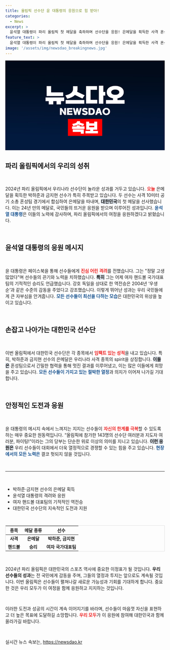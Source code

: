 ```yaml
---
title: 올림픽 선수단 윤 대통령의 응원으로 힘 받아!
categories:
  - News
excerpt: >
  윤석열 대통령이 파리 올림픽 첫 메달을 축하하며 선수단을 응원! 은메달을 획득한 사격 혼성팀을 비롯해 손에 땀을 쥐게 한 핸드볼 승리를 언급하며 우생순을 소환했습니다. 희망과 감동의 메시지를 전하는 대통령의 응원이 이어집니다!
feature_text: >
  윤석열 대통령이 파리 올림픽 첫 메달을 축하하며 선수단을 응원! 은메달을 획득한 사격 혼성팀을 비롯해 손에 땀을 쥐게 한 핸드볼 승리를 언급하며 우생순을 소환했습니다. 희망과 감동의 메시지를 전하는 대통령의 응원이 이어집니다!
image: '/assets/img/newsdao_breakingnews.jpg'
---
```


<p><img src="/assets/img/newsdao_breakingnews.jpg" alt="bookingtag 속보" /></p>

<h2 data-ke-size="size26">파리 올림픽에서의 우리의 성취</h2>

<p data-ke-size="size16">&nbsp;</p>

<p data-ke-size="size16">2024년 파리 올림픽에서 우리나라 선수단이 놀라운 성과를 거두고 있습니다. <b><span style="color: #ee2323;">오늘</span></b> 은메달을 획득한 박하준과 금지현 선수가 특히 주목받고 있습니다. 두 선수는 사격 10미터 공기 소총 혼성팀 경기에서 합심하여 은메달을 따내며, <b><span style="background-color: #21538527;">대한민국</span></b>의 첫 메달을 선사했습니다. 이는 24년 만의 메달로, 국민들의 뜨거운 응원을 받으며 이루어진 성과입니다. <b><span style="color: #1a5490;">윤석열 대통령</span></b>은 이들의 노력에 감사하며, 파리 올림픽에서의 여정을 응원하겠다고 밝혔습니다.</p>

<p data-ke-size="size16">&nbsp;</p>

<h2 data-ke-size="size26">윤석열 대통령의 응원 메시지</h2>

<p data-ke-size="size16">&nbsp;</p>

<p data-ke-size="size16">윤 대통령은 페이스북을 통해 선수들에게 <b><span style="color: #ee2323;">진심 어린 격려</span></b>를 전했습니다. 그는 "정말 고생 많았다"며 선수들의 끈기와 노력을 치하했습니다. <b><span style="background-color: #21538527;">특히</span></b> 그는 어제 여자 핸드볼 국가대표팀의 기적적인 승리도 언급했습니다. 강호 독일을 상대로 한 역전승은 2004년 ‘우생순’과 같은 수준의 감동을 주었다고 강조했습니다. 이렇게 뛰어난 성과는 우리 국민들에게 큰 자부심을 안겨줍니다. <b><span style="color: #1a5490;">모든 선수들이 최선을 다하는 모습</span></b>은 대한민국의 위상을 높이고 있습니다.</p>

<p data-ke-size="size16">&nbsp;</p>

<h2 data-ke-size="size26">손잡고 나아가는 대한민국 선수단</h2>

<p data-ke-size="size16">&nbsp;</p>

<p data-ke-size="size16">이번 올림픽에서 대한민국 선수단은 각 종목에서 <b><span style="color: #ee2323;">임팩트 있는 성적</span></b>을 내고 있습니다. 특히, 박하준과 금지현 선수의 은메달은 우리나라 사격 종목의 spirit을 상징합니다. <b><span style="background-color: #21538527;">이들은</span></b> 혼성팀으로서 긴밀한 협력을 통해 멋진 결과를 이루어냈고, 이는 많은 이들에게 희망을 주고 있습니다. <b><span style="color: #1a5490;">모든 선수들이 가지고 있는 절박한 열정</span></b>과 의지가 이어져 나가길 기대합니다.</p>

<p data-ke-size="size16">&nbsp;</p>

<h2 data-ke-size="size26">안정적인 도전과 응원</h2>

<p data-ke-size="size16">&nbsp;</p>

<p data-ke-size="size16">윤 대통령의 메시지 속에서 느껴지는 지지는 선수들이 <b><span style="color: #ee2323;">자신의 한계를 극복</span></b>할 수 있도록 하는 매우 중요한 원동력입니다. “올림픽에 참가한 143명의 선수단 여러분과 지도자 여러분, 파이팅!”이라는 그의 당부는 단순한 위로 이상의 의미를 지니고 있습니다. <b><span style="background-color: #21538527;">이런 응원은</span></b> 우리 선수들이 대회에서 더욱 열정적으로 경쟁할 수 있는 힘을 주고 있습니다. <b><span style="color: #1a5490;">현장에서의 모든 노력은</span></b> 결코 헛되지 않을 것입니다.</p>

<p data-ke-size="size16">&nbsp;</p>

<hr/>

<p data-ke-size="size16">&nbsp;</p>

<div>
    <ul>
        <li>박하준·금지현 선수의 은메달 획득</li>
        <li>윤석열 대통령의 격려와 응원</li>
        <li>여자 핸드볼 대표팀의 기적적인 역전승</li>
        <li>대한민국 선수단의 지속적인 도전과 지원</li>
    </ul>
</div>

<p data-ke-size="size16">&nbsp;</p>

<div>
    <table style="width: 100%; border: 1px solid #ddd;">
        <thead>
            <tr>
                <th style="text-align: center;">종목</th>
                <th style="text-align: center;">메달 종류</th>
                <th style="text-align: center;">선수</th>
            </tr>
        </thead>
        <tbody>
            <tr>
                <td style="text-align: center; height: 17px;"><b>사격</b></td>
                <td style="text-align: center; height: 17px;"><b>은메달</b></td>
                <td style="text-align: center; height: 17px;"><b>박하준, 금지현</b></td>
            </tr>
            <tr>
                <td style="text-align: center; height: 17px;"><b>핸드볼</b></td>
                <td style="text-align: center; height: 17px;"><b>승리</b></td>
                <td style="text-align: center; height: 17px;"><b>여자 국가대표팀</b></td>
            </tr>
        </tbody>
    </table>
</div>

<p data-ke-size="size16">&nbsp;</p>

<p data-ke-size="size16">2024년 파리 올림픽은 대한민국의 스포츠 역사에 중요한 이정표가 될 것입니다. <b>우리 선수들의 성과</b>는 전 국민에게 감동을 주며, 그들의 열정과 투지는 앞으로도 계속될 것입니다. 이번 올림픽은 선수들이 펼쳐나갈 새로운 가능성과 기회를 기대하게 합니다. 중요한 것은 우리 모두가 이 여정을 함께 응원하고 지지하는 것입니다.</p>

<p data-ke-size="size16">&nbsp;</p>

<p data-ke-size="size16">이러한 도전과 성공의 시간이 계속 이어지기를 바라며, 선수들이 마음껏 자신을 표현하고 더 높은 목표에 도달하길 소망합니다. <b><span style="color: #ee2323;">우리 모두</span></b>가 이 응원에 참여해 대한민국과 함께 올라가길 바랍니다.</p>

<p data-ke-size="size16">&nbsp;</p>
실시간 뉴스 속보는, <a href="https://newsdao.kr" rel="dofollow">https://newsdao.kr</a>


